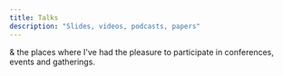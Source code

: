 ```yaml
---
title: Talks
description: "Slides, videos, podcasts, papers"
---
```

& the places where I've had the pleasure to participate in conferences, events and gatherings. 
